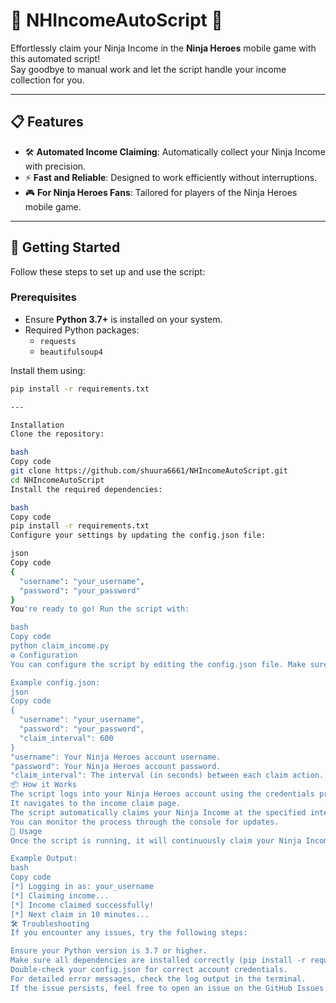 # 🌟 NHIncomeAutoScript 🌟

Effortlessly claim your Ninja Income in the **Ninja Heroes** mobile game with this automated script!  
Say goodbye to manual work and let the script handle your income collection for you.

---

## 📋 Features

- 🛠 **Automated Income Claiming**: Automatically collect your Ninja Income with precision.
- ⚡ **Fast and Reliable**: Designed to work efficiently without interruptions.
- 🎮 **For Ninja Heroes Fans**: Tailored for players of the Ninja Heroes mobile game.

---

## 🚀 Getting Started

Follow these steps to set up and use the script:

### Prerequisites
- Ensure **Python 3.7+** is installed on your system.
- Required Python packages:
  - `requests`
  - `beautifulsoup4`

Install them using:
```bash
pip install -r requirements.txt

---

Installation
Clone the repository:

bash
Copy code
git clone https://github.com/shuura6661/NHIncomeAutoScript.git
cd NHIncomeAutoScript
Install the required dependencies:

bash
Copy code
pip install -r requirements.txt
Configure your settings by updating the config.json file:

json
Copy code
{
  "username": "your_username",
  "password": "your_password"
}
You're ready to go! Run the script with:

bash
Copy code
python claim_income.py
⚙️ Configuration
You can configure the script by editing the config.json file. Make sure to enter your Ninja Heroes account credentials and adjust any other settings to suit your needs.

Example config.json:
json
Copy code
{
  "username": "your_username",
  "password": "your_password",
  "claim_interval": 600
}
"username": Your Ninja Heroes account username.
"password": Your Ninja Heroes account password.
"claim_interval": The interval (in seconds) between each claim action. Default is 600 seconds (10 minutes).
📦 How it Works
The script logs into your Ninja Heroes account using the credentials provided.
It navigates to the income claim page.
The script automatically claims your Ninja Income at the specified interval.
You can monitor the process through the console for updates.
📖 Usage
Once the script is running, it will continuously claim your Ninja Income based on the configured interval. You can stop the script at any time using Ctrl + C in your terminal.

Example Output:
bash
Copy code
[*] Logging in as: your_username
[*] Claiming income...
[*] Income claimed successfully!
[*] Next claim in 10 minutes...
🛠️ Troubleshooting
If you encounter any issues, try the following steps:

Ensure your Python version is 3.7 or higher.
Make sure all dependencies are installed correctly (pip install -r requirements.txt).
Double-check your config.json for correct account credentials.
For detailed error messages, check the log output in the terminal.
If the issue persists, feel free to open an issue on the GitHub Issues page.
